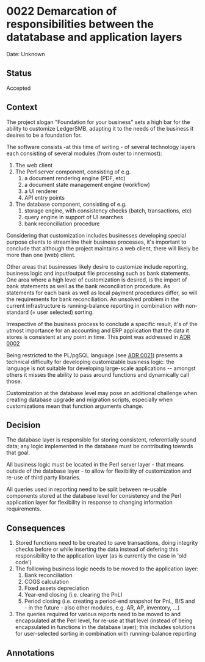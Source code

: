 # 0022 Demarcation of responsibilities between the datatabase and application layers

Date: Unknown

## Status

Accepted

## Context

The project slogan "Foundation for your business" sets a high bar for
the ability to customize LedgerSMB, adapting it to the needs of the
business it desires to be a foundation for.

The software consists -at this time of writing - of several technology
layers each consisting of several modules (from outer to innermost):

 1. The web client
 2. The Perl server component, consisting of e.g.
    1. a document rendering engine (PDF, etc)
    2. a document state management engine (workflow)
    3. a UI renderer
    4. API entry points
 3. The database component, consisting of e.g.
    1. storage engine, with consistency checks (batch, transactions, etc)
    2. query engine in support of UI searches
    3. bank reconciliation procedure

Considering that customization includes businesses developing special purpose
clients to streamline their business processes, it's important to conclude that
although the project maintains a web client, there will likely be more
than one (web) client.

Other areas that businesses likely desire to customize include reporting,
business logic and input/output file processing such as bank statements. One
area where a high level of customization is desired, is the import of bank
statements as well as the bank reconciliation procedure.  As statements for
each bank as well as local payment procedures differ, so will the requirements
for bank reconciliation.  An unsolved problem in the current infrastructure is
running-balance reporting in combination with non-standard (= user selected)
sorting.

Irrespective of the business process to conclude a specific result, it's of
the utmost importance for an accounting and ERP application that the data
it stores is consistent at any point in time.  This point was addressed in
[ADR 0002](./0002-database-consistency-procedural-api.md)

Being restricted to the PL/pgSQL language (see
[ADR 0021](./0021-restricted-list-of-postgresql-extensions.md)) presents a
technical difficulty for developing customizable business logic: the language
is not suitable for developing large-scale applications -- amongst others it
misses the ability to pass around functions and dynamically call those.

Customization at the database level may pose an additional challenge when
creating database upgrade and migration scripts, especially when customizations
mean that function arguments change.

## Decision

The database layer is responsible for storing consistent, referentially sound data;
any logic implemented in the database must be contributing towards that goal.

All business logic must be located in the Perl server layer - that means outside
of the database layer - to allow for flexibility of customization and re-use of
third party libraries.

All queries used in reporting need to be split between re-usable components stored
at the database level for consistency and the Perl application layer for flexibility
in response to changing information requirements.

## Consequences

 1. Stored functions need to be created to save transactions, doing integrity
    checks before or while inserting the data instead of defering this responsibility
    to the application layer (as is currently the case in 'old code')
 2. The folllowing business logic needs to be moved to the application layer:
    1. Bank reconciliation
    2. COGS calculation
    3. Fixed assets depreciation
    4. Year-end closing (i.e. clearing the PnL)
    5. Period closing (i.e. creating a period-end snapshot for PnL, B/S and - in
       the future - also other modules, e.g. AR, AP, inventory, ...)
 3. The queries required for various reports need to be moved to and encapsulated at
    the Perl level, for re-use at that level (instead of being encapsulated in functions
    in the database layer); this includes solutions for user-selected sorting in
    combination with running-balance reporting

## Annotations
